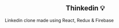 <h2 align="center"> Thinkedin 💡 </h2>

Linkedin clone made using React, Redux & Firebase

<!-- Current features ⚙️: - Login and Logout - Posts -->
